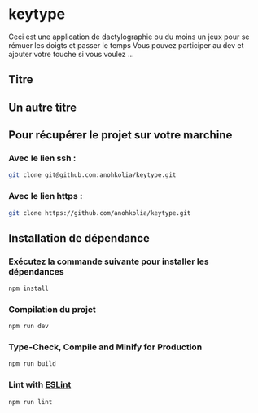 # keytype

Ceci est une application de dactylographie ou du moins un jeux pour se rémuer les doigts et passer le temps
Vous pouvez participer au dev et ajouter votre touche si vous voulez ...

## Titre



## Un autre titre



## Pour récupérer le projet sur votre marchine

### Avec le lien ssh :

```sh
git clone git@github.com:anohkolia/keytype.git
```
### Avec le lien https :

```sh
git clone https://github.com/anohkolia/keytype.git 
```

## Installation de dépendance
### Exécutez la commande suivante pour installer les dépendances

```sh
npm install
```

### Compilation du projet

```sh
npm run dev
```

### Type-Check, Compile and Minify for Production

```sh
npm run build
```

### Lint with [ESLint](https://eslint.org/)

```sh
npm run lint
```
